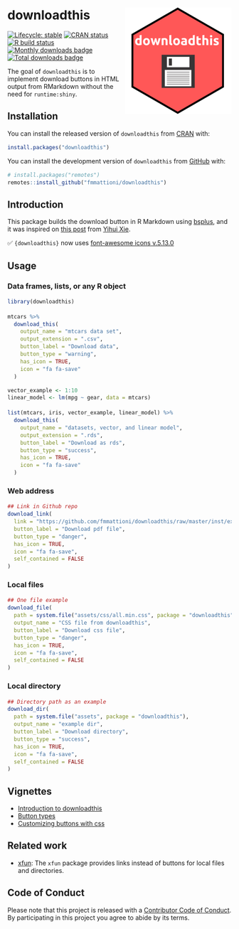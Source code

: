 
<!-- README.md is generated from README.Rmd. Please edit that file -->

# downloadthis <img src='man/figures/logo.png' align="right" height="240" />

<!-- badges: start -->

[![Lifecycle:
stable](https://img.shields.io/badge/lifecycle-stable-brightgreen.svg)](https://www.tidyverse.org/lifecycle/#stable)
[![CRAN
status](https://www.r-pkg.org/badges/version-ago/downloadthis)](https://CRAN.R-project.org/package=downloadthis)
[![R build
status](https://github.com/fmmattioni/downloadthis/workflows/R-CMD-check/badge.svg)](https://github.com/fmmattioni/downloadthis)
[![Monthly downloads
badge](https://cranlogs.r-pkg.org/badges/last-month/downloadthis?color=blue)](https://CRAN.R-project.org/package=downloadthis)
[![Total downloads
badge](https://cranlogs.r-pkg.org/badges/grand-total/downloadthis?color=blue)](https://CRAN.R-project.org/package=downloadthis)
<!-- badges: end -->

The goal of `downloadthis` is to implement download buttons in HTML
output from RMarkdown without the need for `runtime:shiny`.

## Installation

You can install the released version of `downloadthis` from
[CRAN](https://CRAN.R-project.org/package=downloadthis) with:

``` r
install.packages("downloadthis")
```

You can install the development version of `downloadthis` from
[GitHub](https://github.com/fmmattioni/downloadthis/) with:

``` r
# install.packages("remotes")
remotes::install_github("fmmattioni/downloadthis")
```

## Introduction

This package builds the download button in R Markdown using
[bsplus](https://github.com/ijlyttle/bsplus), and it was inspired on
[this post](https://yihui.org/en/2018/07/embed-file/) from [Yihui
Xie](https://github.com/yihui).

✅ `{downloadthis}` now uses [font-awesome icons
v.5.13.0](https://fontawesome.com/)

## Usage

### Data frames, lists, or any R object

``` r
library(downloadthis)

mtcars %>% 
  download_this(
    output_name = "mtcars data set",
    output_extension = ".csv",
    button_label = "Download data",
    button_type = "warning",
    has_icon = TRUE,
    icon = "fa fa-save"
  )
```

``` r
vector_example <- 1:10
linear_model <- lm(mpg ~ gear, data = mtcars)

list(mtcars, iris, vector_example, linear_model) %>%
  download_this(
    output_name = "datasets, vector, and linear model",
    output_extension = ".rds",
    button_label = "Download as rds",
    button_type = "success",
    has_icon = TRUE,
    icon = "fa fa-save"
  )
```

### Web address

``` r
## Link in Github repo
download_link(
  link = "https://github.com/fmmattioni/downloadthis/raw/master/inst/example/file_1.pdf",
  button_label = "Download pdf file",
  button_type = "danger",
  has_icon = TRUE,
  icon = "fa fa-save",
  self_contained = FALSE
)
```

### Local files

``` r
## One file example
download_file(
  path = system.file("assets/css/all.min.css", package = "downloadthis"),
  output_name = "CSS file from downloadthis",
  button_label = "Download css file",
  button_type = "danger",
  has_icon = TRUE,
  icon = "fa fa-save",
  self_contained = FALSE
)
```

### Local directory

``` r
## Directory path as an example
download_dir(
  path = system.file("assets", package = "downloadthis"),
  output_name = "example dir",
  button_label = "Download directory",
  button_type = "success",
  has_icon = TRUE,
  icon = "fa fa-save",
  self_contained = FALSE
)
```

## Vignettes

  - [Introduction to
    downloadthis](https://fmmattioni.github.io/downloadthis/articles/downloadthis.html)
  - [Button
    types](https://fmmattioni.github.io/downloadthis/articles/button_types.html)
  - [Customizing buttons with
    css](https://fmmattioni.github.io/downloadthis/articles/customization.html)

## Related work

  - [xfun](https://github.com/yihui/xfun): The `xfun` package provides
    links instead of buttons for local files and directories.

## Code of Conduct

Please note that this project is released with a [Contributor Code of
Conduct](https://www.contributor-covenant.org/version/1/0/0/code-of-conduct.html).
By participating in this project you agree to abide by its terms.
